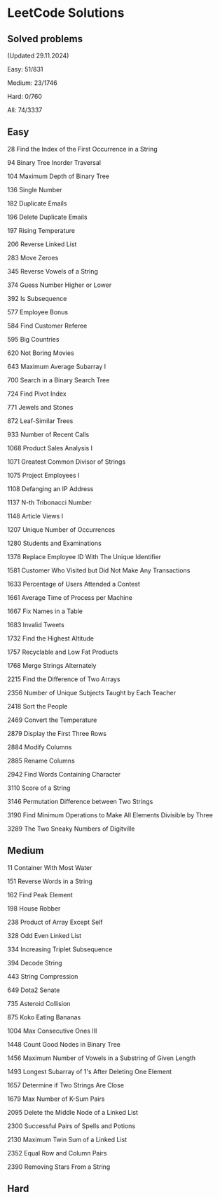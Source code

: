 # LeetCode Solutions

## Solved problems

(Updated 29.11.2024)

Easy: 51/831

Medium: 23/1746

Hard: 0/760

All: 74/3337

## Easy

28 Find the Index of the First Occurrence in a String

94 Binary Tree Inorder Traversal

104 Maximum Depth of Binary Tree

136 Single Number

182 Duplicate Emails

196 Delete Duplicate Emails

197 Rising Temperature

206 Reverse Linked List

283 Move Zeroes

345 Reverse Vowels of a String

374 Guess Number Higher or Lower

392 Is Subsequence

577 Employee Bonus

584 Find Customer Referee

595 Big Countries

620 Not Boring Movies

643 Maximum Average Subarray I

700 Search in a Binary Search Tree

724 Find Pivot Index

771 Jewels and Stones

872 Leaf-Similar Trees

933 Number of Recent Calls

1068 Product Sales Analysis I

1071 Greatest Common Divisor of Strings

1075 Project Employees I

1108 Defanging an IP Address

1137 N-th Tribonacci Number

1148 Article Views I

1207 Unique Number of Occurrences

1280 Students and Examinations

1378 Replace Employee ID With The Unique Identifier

1581 Customer Who Visited but Did Not Make Any Transactions

1633 Percentage of Users Attended a Contest

1661 Average Time of Process per Machine

1667 Fix Names in a Table

1683 Invalid Tweets

1732 Find the Highest Altitude

1757 Recyclable and Low Fat Products

1768 Merge Strings Alternately

2215 Find the Difference of Two Arrays

2356 Number of Unique Subjects Taught by Each Teacher

2418 Sort the People

2469 Convert the Temperature

2879 Display the First Three Rows

2884 Modify Columns

2885 Rename Columns

2942 Find Words Containing Character

3110 Score of a String

3146 Permutation Difference between Two Strings

3190 Find Minimum Operations to Make All Elements Divisible by Three

3289 The Two Sneaky Numbers of Digitville

## Medium

11 Container With Most Water

151 Reverse Words in a String

162 Find Peak Element

198 House Robber

238 Product of Array Except Self

328 Odd Even Linked List

334 Increasing Triplet Subsequence

394 Decode String

443 String Compression

649 Dota2 Senate

735 Asteroid Collision

875 Koko Eating Bananas

1004 Max Consecutive Ones III

1448 Count Good Nodes in Binary Tree

1456 Maximum Number of Vowels in a Substring of Given Length

1493 Longest Subarray of 1's After Deleting One Element

1657 Determine if Two Strings Are Close

1679 Max Number of K-Sum Pairs

2095 Delete the Middle Node of a Linked List

2300 Successful Pairs of Spells and Potions

2130 Maximum Twin Sum of a Linked List

2352 Equal Row and Column Pairs

2390 Removing Stars From a String

## Hard
